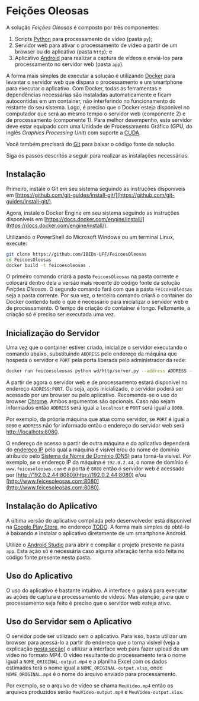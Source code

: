 # Feições Oleosas

A solução *Feições Oleosas* é composto por três componentes:

1. Scripts [Python](https://www.python.org/) para processamento de vídeo (pasta `py`);
2. Servidor web para ativar o processamento de vídeo a partir de um browser ou do aplicativo (pasta `http`); e
3. Aplicativo [Android](https://www.android.com/) para realizar a captura de vídeos e enviá-los para processamento no servidor web (pasta `app`).

A forma mais simples de executar a solução é utilizando [Docker](https://www.docker.com/) para levantar o servidor web que dispara o processamento e um smartphone para executar o aplicativo. Com Docker, todas as ferramentas e dependências necessárias são instaladas automaticamente e ficam autocontidas em um container, não interferindo no funcionamento do restante do seu sistema. Logo, é preciso que o Docker esteja disponível no computador que será ao mesmo tempo o servidor web (componente 2) e de processamento (componente 1). Para melhor desempenho, este servidor deve estar equipado com uma Unidade de Processamento Gráfico (GPU, do inglês *Graphics Processing Unit*) com suporte a [CUDA](https://developer.nvidia.com/cuda-gpus).

Você também precisará do [Git](https://git-scm.com/) para baixar o código fonte da solução.

Siga os passos descritos a seguir para realizar as instalações necessárias.

## Instalação

Primeiro, instale o Git em seu sistema seguindo as instruções disponíveis em [https://github.com/git-guides/install-git/](https://github.com/git-guides/install-git/). 

Agora, instale o Docker Engine em seu sistema seguindo as instruções disponíveis em [https://docs.docker.com/engine/install/](https://docs.docker.com/engine/install/).

Utilizando o PowerShell do Microsoft Windows ou um terminal Linux, execute:

```bash
git clone https://github.com/IBIDs-UFF/FeicoesOleosas
cd FeicoesOleosas
docker build -t feicoesoleosas .
```

O primeiro comando criará a pasta `FeicoesOleosas` na pasta corrente e colocará dentro dela a versão mais recente do código fonte da solução *Feições Oleosas*. O segundo comando fará com que a pasta `FeicoesOleosas` seja a pasta corrente. Por sua vez, o terceiro comando criará o container do Docker contendo tudo o que é necessário para inicializar o servidor web e de processamento. O tempo de criação do container é longo. Felizmente, a criação só é preciso ser executada uma vez.

## Inicialização do Servidor

Uma vez que o container estiver criado, inicialize o servidor executando o comando abaixo, substituindo `ADDRESS` pelo endereço da máquina que hospeda o servidor e `PORT` pela porta liberada pelo administrador da rede:

```bash
docker run feicoesoleosas python wd/http/server.py --address ADDRESS --port PORT
```

A partir de agora o servidor web e de processamento estará disponível no endereço `ADDRESS:PORT`. Ou seja, após inicializado, o servidor poderá ser acessado por um browser ou pelo aplicativo. Recomenda-se o uso do browser [Chrome](https://www.google.com/chrome/). Ambos argumentos são opcionais. Caso não sejam informados então `ADDRESS` será igual a `localhost` e `PORT` será igual a `8000`.

Por exemplo, da própria máquina que atua como servidor, se `PORT` é igual a `8080` e `ADDRESS` não for informado então o endereço do servidor web será [http://localhots:8080](http://localhots:8080).

O endereço de acesso a partir de outra máquina e do aplicativo dependerá do [endereço IP](https://en.wikipedia.org/wiki/IP_address) pelo qual a máquina é visível e/ou do nome de domínio atribuído pelo [Sistema de Nome de Domínio (DNS)](https://en.wikipedia.org/wiki/Domain_Name_System) para torná-la visível. Por exemplo, se o endereço IP da máquina é `192.0.2.44`, o nome de domínio é `www.feicesoleosas.com` e a porta é `8080` então o servidor web é acessado por [http://192.0.2.44:8080](http://192.0.2.44:8080) e/ou [http://www.feicesoleosas.com:8080](http://www.feicesoleosas.com:8080).

## Instalação do Aplicativo

A última versão do aplicativo compilada pelo desenvolvedor está disponível na [Google Play Store](https://play.google.com/store), no endereço [TODO](TODO). A forma mais simples de obtê-lo é baixando e instalar o aplicativo diretamente de um smartphone Android.

Utilize o [Android Studio](https://developer.android.com/studio/) para abrir e compilar o projeto presente na pasta `app`. Esta ação só é necessária caso alguma alteração tenha sido feita no código fonte presente nesta pasta.

## Uso do Aplicativo

O uso do aplicativo é bastante intuitivo. A interface o guiará para executar as ações de captura e processamento de vídeos. Mas atenção, para que o processamento seja feito é preciso que o servidor web esteja ativo.

## Uso do Servidor sem o Aplicativo

O servidor pode ser utilizado sem o aplicativo. Para isso, basta utilizar um browser para acessá-lo a partir do endereço que o torna visível (veja a explicação [nesta seção](#inicializacao-do-servidor)) e utilizar a interface web para fazer upload de um vídeo no formato MP4. O vídeo resultante do processamento terá o nome igual a `NOME_ORIGINAL-output.mp4` e a planilha Excel com os dados estimados terá o nome igual a `NOME_ORIGINAL-output.xlsx`, onde `NOME_ORIGINAL.mp4` é o nome do arquivo enviado para processamento.

Por exemplo, se o arquivo de vídeo se chama `MeuVideo.mp4` então os arquivos produzidos serão `MeuVideo-output.mp4` e `MeuVideo-output.xlsx`.